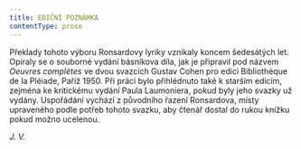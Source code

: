```yaml
---
title: EDIČNÍ POZNÁMKA
contentType: prose
---
```


  

Překlady tohoto výboru Ronsardovy lyriky vznikaly koncem šedesátých let. Opíraly se o souborné vydání básníkova díla, jak je připravil pod názvem _Oeuvres complètes_ ve dvou svazcích Gustav Cohen pro edici Bibliothèque de la Pléiade, Paříž 1950. Při práci bylo přihlédnuto také k starším edicím, zejména ke kritickému vydání Paula Laumoniera, pokud byly jeho svazky už vydány. Uspořádání vychází z původního řazení Ronsardova, místy upraveného podle potřeb tohoto svazku, aby čtenář dostal do rukou knížku pokud možno ucelenou.

_J. V._
